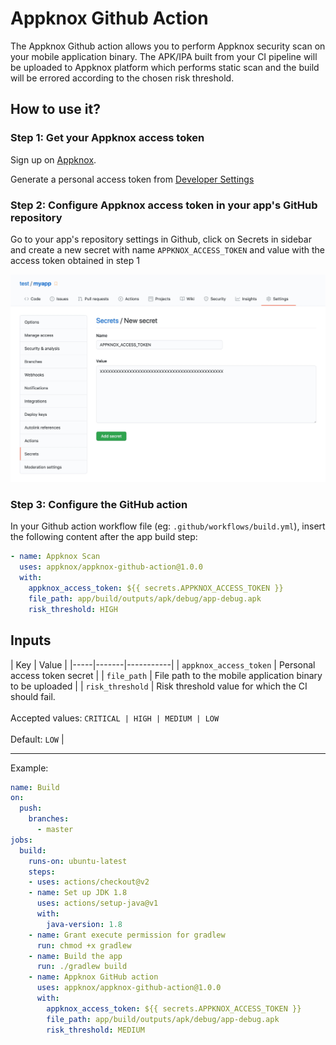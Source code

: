 # Appknox Github Action

The Appknox Github action allows you to perform Appknox security scan on your mobile application binary. The APK/IPA built from your CI pipeline will be uploaded to Appknox platform which performs static scan and the build will be errored according to the chosen risk threshold.

## How to use it?

### Step 1: Get your Appknox access token

Sign up on [Appknox](https://appknox.com).

Generate a personal access token from <a href="https://secure.appknox.com/settings/developersettings" target="_blank">Developer Settings</a>

### Step 2: Configure Appknox access token in your app's GitHub repository

Go to your app's repository settings in Github, click on Secrets in sidebar and create a new secret with name `APPKNOX_ACCESS_TOKEN` and value with the access token obtained in step 1

![Add Github secret](images/github_settings_secrets_new.jpg)

### Step 3: Configure the GitHub action

In your Github action workflow file (eg: `.github/workflows/build.yml`), insert the following content after the app build step:
```yml
- name: Appknox Scan
  uses: appknox/appknox-github-action@1.0.0
  with:
    appknox_access_token: ${{ secrets.APPKNOX_ACCESS_TOKEN }}
    file_path: app/build/outputs/apk/debug/app-debug.apk
    risk_threshold: HIGH
```

## Inputs

| Key | Value |
|-----|-------|-----------|
| `appknox_access_token`  | Personal access token secret |
| `file_path`             | File path to the mobile application binary to be uploaded |
| `risk_threshold`        | Risk threshold value for which the CI should fail. <br><br>Accepted values: `CRITICAL | HIGH | MEDIUM | LOW` <br><br>Default: `LOW` |

---

Example:
```yml
name: Build
on:
  push:
    branches:
      - master
jobs:
  build:
    runs-on: ubuntu-latest
    steps:
    - uses: actions/checkout@v2
    - name: Set up JDK 1.8
      uses: actions/setup-java@v1
      with:
        java-version: 1.8
    - name: Grant execute permission for gradlew
      run: chmod +x gradlew
    - name: Build the app
      run: ./gradlew build
    - name: Appknox GitHub action
      uses: appknox/appknox-github-action@1.0.0
      with:
        appknox_access_token: ${{ secrets.APPKNOX_ACCESS_TOKEN }}
        file_path: app/build/outputs/apk/debug/app-debug.apk
        risk_threshold: MEDIUM
```

